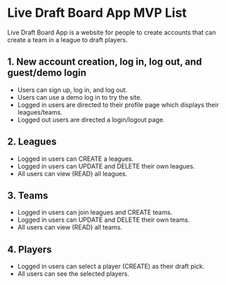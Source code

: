 # Live Draft Board App MVP List

Live Draft Board App is a website for people to create accounts that can create a team in a league to draft players.

## 1. New account creation, log in, log out, and guest/demo login

* Users can sign up, log in, and log out.
* Users can use a demo log in to try the site.
* Logged in users are directed to their profile page which displays their leagues/teams.
* Logged out users are directed a login/logout page.

## 2. Leagues

* Logged in users can CREATE a leagues.
* Logged in users can UPDATE and DELETE their own leagues.
* All users can view (READ) all leagues.

## 3. Teams

* Logged in users can join leagues and CREATE teams.
* Logged in users can UPDATE and DELETE their own teams.
* All users can view (READ) all teams.

## 4. Players

* Logged in users can select a player (CREATE) as their draft pick.
* All users can see the selected players.
